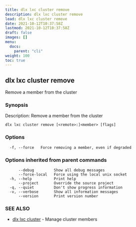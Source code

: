 ```yaml
---
title: dlx lxc cluster remove
description: dlx lxc cluster remove
lead: dlx lxc cluster remove
date: 2021-10-12T10:37:58Z
lastmod: 2021-10-12T10:37:58Z
draft: false
images: []
menu:
  docs:
    parent: "cli"
weight: 100
toc: true
---
```

## dlx lxc cluster remove

Remove a member from the cluster

### Synopsis

Description:
  Remove a member from the cluster



```
dlx lxc cluster remove [<remote>:]<member> [flags]
```

### Options

```
  -f, --force   Force removing a member, even if degraded
```

### Options inherited from parent commands

```
      --debug         Show all debug messages
      --force-local   Force using the local unix socket
  -h, --help          Print help
      --project       Override the source project
  -q, --quiet         Don't show progress information
  -v, --verbose       Show all information messages
      --version       Print version number
```

### SEE ALSO

* [dlx lxc cluster](/docs/cmd/dlx_lxc_cluster)	 - Manage cluster members

